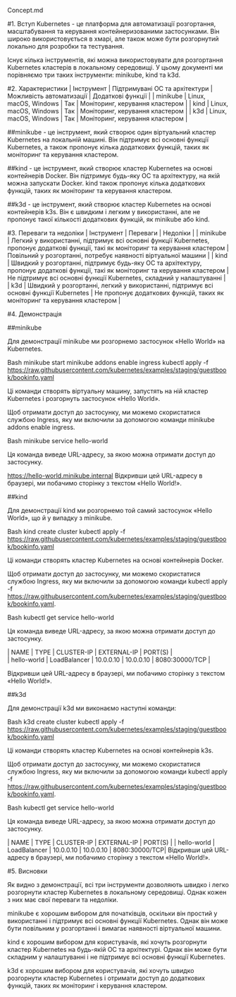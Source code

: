 Concept.md

#1. Вступ
Kubernetes - це платформа для автоматизації розгортання, масштабування та керування контейнеризованими застосунками. Він широко використовується в хмарі, але також може бути розгорнутий локально для розробки та тестування.

Існує кілька інструментів, які можна використовувати для розгортання Kubernetes кластерів в локальному середовищі. У цьому документі ми порівняємо три таких інструменти: minikube, kind та k3d.

#2. Характеристики
| Інструмент |	Підтримувані ОС та архітектури |	Можливість автоматизації |	Додаткові функції |
| minikube |	Linux, macOS, Windows |	Так |	Моніторинг, керування кластером |
| kind |	Linux, macOS, Windows |	Так |	Моніторинг, керування кластером |
| k3d |	Linux, macOS, Windows |	Так |	Моніторинг, керування кластером |

##minikube - це інструмент, який створює один віртуальний кластер Kubernetes на локальній машині. Він підтримує всі основні функції Kubernetes, а також пропонує кілька додаткових функцій, таких як моніторинг та керування кластером.

##kind - це інструмент, який створює кластер Kubernetes на основі контейнерів Docker. Він підтримує будь-яку ОС та архітектуру, на якій можна запускати Docker. kind також пропонує кілька додаткових функцій, таких як моніторинг та керування кластером.

##k3d - це інструмент, який створює кластер Kubernetes на основі контейнерів k3s. Він є швидким і легким у використанні, але не пропонує такої кількості додаткових функцій, як minikube або kind.

#3. Переваги та недоліки
| Інструмент |	Переваги |	Недоліки |
| minikube |	Легкий у використанні, підтримує всі основні функції Kubernetes, пропонує додаткові функції, такі як моніторинг та керування кластером |	Повільний у розгортанні, потребує наявності віртуальної машини |
| kind |	Швидкий у розгортанні, підтримує будь-яку ОС та архітектуру, пропонує додаткові функції, такі як моніторинг та керування кластером |	Не підтримує всі основні функції Kubernetes, складний у налаштуванні |
| k3d |	Швидкий у розгортанні, легкий у використанні, підтримує всі основні функції Kubernetes |	Не пропонує додаткових функцій, таких як моніторинг та керування кластером |

#4. Демонстрація

##minikube

Для демонстрації minikube ми розгорнемо застосунок «Hello World» на Kubernetes.

Bash
minikube start
minikube addons enable ingress
kubectl apply -f https://raw.githubusercontent.com/kubernetes/examples/staging/guestbook/bookinfo.yaml

Ці команди створять віртуальну машину, запустять на ній кластер Kubernetes і розгорнуть застосунок «Hello World».

Щоб отримати доступ до застосунку, ми можемо скористатися службою Ingress, яку ми включили за допомогою команди minikube addons enable ingress.

Bash
minikube service hello-world

Ця команда виведе URL-адресу, за якою можна отримати доступ до застосунку.

https://hello-world.minikube.internal
Відкривши цей URL-адресу в браузері, ми побачимо сторінку з текстом «Hello World!».

##kind

Для демонстрації kind ми розгорнемо той самий застосунок «Hello World», що й у випадку з minikube.

Bash
kind create cluster
kubectl apply -f https://raw.githubusercontent.com/kubernetes/examples/staging/guestbook/bookinfo.yaml

Ці команди створять кластер Kubernetes на основі контейнерів Docker.

Щоб отримати доступ до застосунку, ми можемо скористатися службою Ingress, яку ми включили за допомогою команди kubectl apply -f https://raw.githubusercontent.com/kubernetes/examples/staging/guestbook/bookinfo.yaml.

Bash
kubectl get service hello-world

Ця команда виведе URL-адресу, за якою можна отримати доступ до застосунку.

| NAME |   TYPE |        CLUSTER-IP |  EXTERNAL-IP |  PORT(S) |   
| hello-world |  LoadBalancer  | 10.0.0.10  | 10.0.0.10  | 8080:30000/TCP |

Відкривши цей URL-адресу в браузері, ми побачимо сторінку з текстом «Hello World!».

##k3d

Для демонстрації k3d ми виконаємо наступні команди:

Bash
k3d create cluster
kubectl apply -f https://raw.githubusercontent.com/kubernetes/examples/staging/guestbook/bookinfo.yaml

Ці команди створять кластер Kubernetes на основі контейнерів k3s.

Щоб отримати доступ до застосунку, ми можемо скористатися службою Ingress, яку ми включили за допомогою команди kubectl apply -f https://raw.githubusercontent.com/kubernetes/examples/staging/guestbook/bookinfo.yaml.

Bash
kubectl get service hello-world

Ця команда виведе URL-адресу, за якою можна отримати доступ до застосунку.

| NAME |  TYPE  |      CLUSTER-IP  | EXTERNAL-IP |  PORT(S)   | 
| hello-world |  LoadBalancer |  10.0.0.10 |  10.0.0.10 |  8080:30000/TCP|
Відкривши цей URL-адресу в браузері, ми побачимо сторінку з текстом «Hello World!».

#5. Висновки

Як видно з демонстрації, всі три інструменти дозволяють швидко і легко розгорнути кластер Kubernetes в локальному середовищі. Однак кожен з них має свої переваги та недоліки.

minikube є хорошим вибором для початківців, оскільки він простий у використанні і підтримує всі основні функції Kubernetes. Однак він може бути повільним у розгортанні і вимагає наявності віртуальної машини.

kind є хорошим вибором для користувачів, які хочуть розгорнути кластер Kubernetes на будь-якій ОС та архітектурі. Однак він може бути складним у налаштуванні і не підтримує всі основні функції Kubernetes.

k3d є хорошим вибором для користувачів, які хочуть швидко розгорнути кластер Kubernetes і отримати доступ до додаткових функцій, таких як моніторинг і керування кластером.
